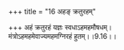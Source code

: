 +++
title = "16 अहङ् क्रतुरहम्"

+++
अहं क्रतुरहं यज्ञः स्वधाऽहमहमौषधम्।  
मंत्रोऽहमहमेवाज्यमहमग्निरहं हुतम्।।9.16।।
